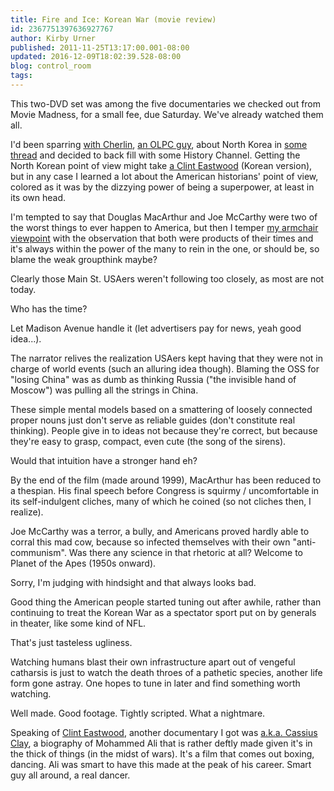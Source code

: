 ```yaml
---
title: Fire and Ice: Korean War (movie review)
id: 2367751397636927767
author: Kirby Urner
published: 2011-11-25T13:17:00.001-08:00
updated: 2016-12-09T18:02:39.528-08:00
blog: control_room
tags: 
---
```


This two-DVD set was among the five documentaries we checked out from Movie Madness, for a small fee, due Saturday.  We've already watched them all.

I'd been sparring [with Cherlin](http://controlroom.blogspot.com/2011/01/2011-day-one.html), [an OLPC guy](http://worldgame.blogspot.com/2008/12/exoterica.html), about North Korea in [some thread](http://groups.google.com/group/mathfuture/msg/47bf6b83d762bcf9) and decided to back fill with some History Channel.  Getting the North Korean point of view might take [a Clint Eastwood](http://worldgame.blogspot.com/2006/10/flags-of-our-fathers-movie-review.html) (Korean version), but in any case I learned a lot about the American historians' point of view, colored as it was by the dizzying power of being a superpower, at least in its own head.

I'm tempted to say that Douglas MacArthur and Joe McCarthy were two of the worst things to ever happen to America, but then I temper [my armchair viewpoint](http://controlroom.blogspot.com/2011/11/adult-discussion.html) with the observation that both were products of their times and it's always within the power of the many to rein in the one, or should be, so blame the weak groupthink maybe?

Clearly those Main St. USAers weren't following too closely, as most are not today.  

Who has the time?  

Let Madison Avenue handle it (let advertisers pay for news, yeah good idea...).

The narrator relives the realization USAers kept having that they were not in charge of world events (such an alluring idea though).  Blaming the OSS for "losing China" was as dumb as thinking Russia ("the invisible hand of Moscow") was pulling all the strings in China.  

These simple mental models based on a smattering of loosely connected proper nouns just don't serve as reliable guides (don't constitute real thinking).  People give in to ideas not because they're correct, but because they're easy to grasp, compact, even cute (the song of the sirens). 

Would that intuition have a stronger hand eh?

By the end of the film (made around 1999), MacArthur has been reduced to a thespian.  His final speech before Congress is squirmy / uncomfortable in its self-indulgent cliches, many of which he coined (so not cliches then, I realize).

Joe McCarthy was a terror, a bully, and Americans proved hardly able to corral this mad cow, because so infected themselves with their own "anti-communism".  Was there any science in that rhetoric at all?  Welcome to Planet of the Apes (1950s onward).

Sorry, I'm judging with hindsight and that always looks bad.  

Good thing the American people started tuning out after awhile, rather than continuing to treat the Korean War as a spectator sport put on by generals in theater, like some kind of NFL.  

That's just tasteless ugliness.  

Watching humans blast their own infrastructure apart out of vengeful catharsis is just to watch the death throes of a pathetic species, another life form gone astray. One hopes to tune in later and find something worth watching.

Well made.  Good footage.  Tightly scripted.  What a nightmare.

Speaking of [Clint Eastwood](http://worldgame.blogspot.com/2011/11/j-edgar-movie-review.html), another documentary I got was [a.k.a. Cassius Clay](https://youtu.be/fyFWWZs-tXY), a biography of Mohammed Ali that is rather deftly made given it's in the thick of things (in the midst of wars).  It's a film that comes out boxing, dancing.  Ali was smart to have this made at the peak of his career.  Smart guy all around, a real dancer.